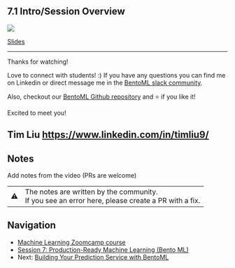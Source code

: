 
## 7.1 Intro/Session Overview

<a href="https://www.youtube.com/watch?v=2viqmJ_NpgE&list=PL3MmuxUbc_hIhxl5Ji8t4O6lPAOpHaCLR"><img src="images/thumbnail-7-01.jpg"></a>
 

[Slides](https://www.slideshare.net/TimLiu72/71-ml-zoom-camp-intro-publicpptx)

---
Thanks for watching!

Love to connect with students! :) If you have any questions you can find me on Linkedin 
or direct message me in the [BentoML slack community](https://l.bentoml.com/join-slack-mlzoomcamp).

Also, checkout our [BentoML Github repository](https://l.bentoml.com/github-bentoml-mlzoomcamp) and ⭐️ if you like it!

Excited to meet you!

Tim Liu
https://www.linkedin.com/in/timliu9/
---


## Notes

Add notes from the video (PRs are welcome)


<table>
   <tr>
      <td>⚠️</td>
      <td>
         The notes are written by the community. <br>
         If you see an error here, please create a PR with a fix.
      </td>
   </tr>
</table>


## Navigation

* [Machine Learning Zoomcamp course](../)
* [Session 7: Production-Ready Machine Learning (Bento ML)](./)
* Next: [Building Your Prediction Service with BentoML](02-build-bento-service.md)